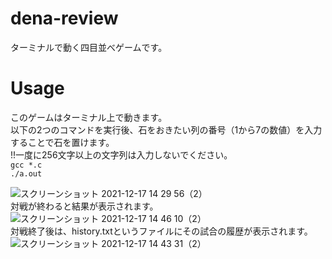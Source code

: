 # dena-review
ターミナルで動く四目並べゲームです。

# Usage
このゲームはターミナル上で動きます。  
以下の2つのコマンドを実行後、石をおきたい列の番号（1から7の数値）を入力することで石を置けます。  
!!一度に256文字以上の文字列は入力しないでください。  
`gcc *.c`  
`./a.out`  

![スクリーンショット 2021-12-17 14 29 56（2）](https://user-images.githubusercontent.com/62476416/146494872-d58f3a12-b80b-4e3a-a23c-c9d2700a1bb9.png)  
対戦が終わると結果が表示されます。  
![スクリーンショット 2021-12-17 14 46 10（2）](https://user-images.githubusercontent.com/62476416/146495777-4bfe5ea6-dba7-481e-bc7e-37072efacaf1.png)  
対戦終了後は、history.txtというファイルにその試合の履歴が表示されます。  
![スクリーンショット 2021-12-17 14 43 31（2）](https://user-images.githubusercontent.com/62476416/146495827-68471050-82d9-48d1-96c3-96910e82114e.png)

